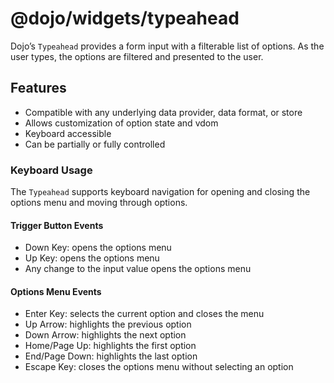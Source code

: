 # <span class="citation" data-cites="dojo/widgets/typeahead">@dojo/widgets/typeahead</span>

Dojo’s `Typeahead` provides a form input with a filterable list of options. As the user types, the options are filtered and presented to the user.

## Features

-   Compatible with any underlying data provider, data format, or store
-   Allows customization of option state and vdom
-   Keyboard accessible
-   Can be partially or fully controlled

### Keyboard Usage

The `Typeahead` supports keyboard navigation for opening and closing the options menu and moving through options.

#### Trigger Button Events

-   Down Key: opens the options menu
-   Up Key: opens the options menu
-   Any change to the input value opens the options menu

#### Options Menu Events

-   Enter Key: selects the current option and closes the menu
-   Up Arrow: highlights the previous option
-   Down Arrow: highlights the next option
-   Home/Page Up: highlights the first option
-   End/Page Down: highlights the last option
-   Escape Key: closes the options menu without selecting an option
